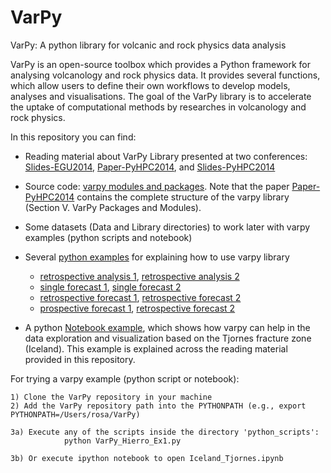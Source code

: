 # VarPy
VarPy: A python library for volcanic and rock physics data analysis


VarPy is an open-source toolbox which provides a
Python framework for analysing volcanology and rock physics
data. It provides several functions, which allow users to define
their own workflows to develop models, analyses and visualisations.
The goal of the VarPy library is to accelerate the uptake
of computational methods by researches in volcanology and rock
physics. 

In this repository you can find:

- Reading material about VarPy Library presented at two conferences: [Slides-EGU2014](https://github.com/rosafilgueira/VarPy/blob/master/VarPy_EGU2014.pdf), [Paper-PyHPC2014](https://github.com/rosafilgueira/VarPy/blob/master/pyhpc2014_submission_4.pdf), and [Slides-PyHPC2014](https://github.com/rosafilgueira/VarPy/blob/master/pyhpc2014-4-VarPy.pdf)

- Source code: [varpy modules and packages](https://github.com/rosafilgueira/VarPy/tree/master/varpy).
Note that the paper [Paper-PyHPC2014](https://github.com/rosafilgueira/VarPy/blob/master/pyhpc2014_submission_4.pdf) contains the complete
structure of the varpy library (Section V. VarPy Packages and Modules).

- Some datasets (Data and Library directories) to work later with varpy examples (python scripts and notebook)

- Several [python examples](https://github.com/rosafilgueira/VarPy/blob/master/python_scripts) for explaining how to use varpy library 
	- [retrospective analysis 1](https://github.com/rosafilgueira/VarPy/blob/master/python_scripts/varpy_modelworkflow1a.py), [retrospective analysis 2](https://github.com/rosafilgueira/VarPy/blob/master/python_scripts/varpy_modelworkflow2a.py)
	- [single forecast 1](https://github.com/rosafilgueira/VarPy/blob/master/python_scripts/varpy_modelworkflow1b.py), [single forecast 2](https://github.com/rosafilgueira/VarPy/blob/master/python_scripts/varpy_modelworkflow2b.py)
	- [retrospective forecast 1](https://github.com/rosafilgueira/VarPy/blob/master/python_scripts/varpy_modelworkflow1c.py), [retrospective forecast 2](https://github.com/rosafilgueira/VarPy/blob/master/python_scripts/varpy_modelworkflow2c.py)
	- [prospective forecast 1](https://github.com/rosafilgueira/VarPy/blob/master/python_scripts/varpy_modelworkflow1d.py), [retrospective forecast 2](https://github.com/rosafilgueira/VarPy/blob/master/python_scripts/varpy_modelworkflow2d.py) 

- A python [Notebook example](https://github.com/rosafilgueira/VarPy/blob/master/Iceland_Tjornes.ipynb),
which shows how varpy can help in the data exploration and visualization based on the Tjornes fracture zone (Iceland).
This example is explained across the reading material provided in this repository. 

For trying a varpy example (python script or notebook):

	1) Clone the VarPy repository in your machine
	2) Add the VarPy repository path into the PYTHONPATH (e.g., export PYTHONPATH=/Users/rosa/VarPy)

	3a) Execute any of the scripts inside the directory 'python_scripts':
                python VarPy_Hierro_Ex1.py
	
	3b) Or execute ipython notebook to open Iceland_Tjornes.ipynb 
